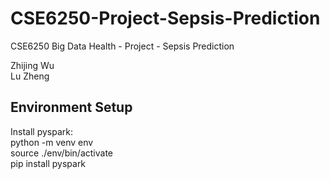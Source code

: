 # CSE6250-Project-Sepsis-Prediction
CSE6250 Big Data Health - Project - Sepsis Prediction

Zhijing Wu\
Lu Zheng

## Environment Setup
Install pyspark:\
python -m venv env\
source ./env/bin/activate\
pip install pyspark


